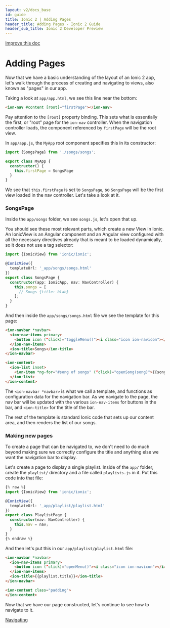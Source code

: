```yaml
---
layout: v2/docs_base
id: guide
title: Ionic 2 | Adding Pages
header_title: Adding Pages - Ionic 2 Guide
header_sub_title: Ionic 2 Developer Preview
---
```

<div class="improve-docs">
  <a href='https://github.com/driftyco/ionic-site/edit/ionic2/docs/v2/guide/adding-pages/index.md'>
    Improve this doc
  </a>
</div>

<h1 class="title">Adding Pages</h1>


Now that we have a basic understanding of the layout of an Ionic 2 app, let's walk through the process of
creating and navigating to views, also known as "pages" in our app.

Taking a look at `app/app.html`, we see this line near the bottom:

```html
<ion-nav #content [root]="firstPage"></ion-nav>
```

Pay attention to the `[root]` property binding. This sets what is essentially the
first, or "root" page for the `ion-nav` controller. When the navigation controller loads, the component referenced
by `firstPage` will be the root view.

In `app/app.js`, the `MyApp` root component specifies this in its constructor:

```ts
import {SongsPage} from './songs/songs';

export class MyApp {
  constructor() {
    this.firstPage = SongsPage
  }
}
```

We see that `this.firstPage` is set to `SongsPage`, so `SongsPage` will be the
first view loaded in the nav controller. Let's take a look at it.

### SongsPage

Inside the `app/songs` folder, we see `songs.js`, let's open that up.

You should see these most relevant parts, which create a new View in Ionic. An IonicView is
  an Angular component and an Angular view configured with all the necessary directives already that is meant
  to be loaded dynamically, so it does not use a tag selector:

```ts
import {IonicView} from 'ionic/ionic';

@IonicView({
  templateUrl: '_app/songs/songs.html'
})
export class SongsPage {
  constructor(app: IonicApp, nav: NavController) {
    this.songs = [
      // Songs {title: blah}
    ];
  }
}
```

And then inside the `app/songs/songs.html` file we see the template for this page:

```html
<ion-navbar *navbar>
  <ion-nav-items primary>
    <button icon (^click)="toggleMenu()"><i class="icon ion-navicon"></i></button>
  </ion-nav-items>
  <ion-title>Songs</ion-title>
</ion-navbar>

<ion-content>
  <ion-list inset>
    <ion-item *ng-for="#song of songs" (^click)="openSong(song)">{{song.title}}</ion-item>
  </ion-list>
</ion-content>
```

The `<ion-navbar *navbar>` is what we call a template, and functions as configuration
data for the navigation bar. As we navigate to the page, the nav bar will be updated with the
various `ion-nav-items` for buttons in the bar, and `<ion-title>` for the title of the bar.

The rest of the template is standard Ionic code that sets up our content area, and then
renders the list of our songs.

### Making new pages

To create a page that can be navigated to, we don't need to do much beyond
making sure we correctly configure the title and anything else we want the
navigation bar to display.

Let's create a page to display a single playlist. Inside of the `app/` folder,
create the `playlist/` directory and a file called `playlists.js` in it. Put this code
into that file:

```ts
{% raw %}
import {IonicView} from 'ionic/ionic';

@IonicView({
  templateUrl: '_app/playlist/playlist.html'
})
export class PlaylistPage {
  constructor(nav: NavController) {
    this.nav = nav;
  }
}
{% endraw %}
```

And then let's put this in our `app/playlist/playlist.html` file:

```html
<ion-navbar *navbar>
  <ion-nav-items primary>
    <button icon (^click)="openMenu()"><i class="icon ion-navicon"></i></button>
  </ion-nav-items>
  <ion-title>{{playlist.title}}</ion-title>
</ion-navbar>

<ion-content class="padding">
</ion-content>
```

Now that we have our page constructed, let's continue to see how to navigate to it.

<a href="/docs/v2/guide/navigating/" button primary>Navigating</a>
